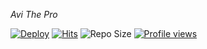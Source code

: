  <i> Avi The Pro </i>

[![Deploy](https://telegra.ph/file/6df24cb4af3531cd8b1cb.jpg)](https://t.me/ll_AVI_ll)
[![Hits](https://hits.seeyoufarm.com/api/count/incr/badge.svg?url=https%3A%2F%2Fgithub.com%2Fgarudaking%2Frepo-test&count_bg=%2379C83D&title_bg=%23555555&icon=&icon_color=%23E7E7E7&title=Hits&edge_flat=true)](https://github.com/garudaKing/repo-test)
![Repo Size](https://img.shields.io/github/repo-size/garudaKing/repo-test?&color=limegreen&style=flat-square&logo=github)
[![Profile views](https://komarev.com/ghpvc/?username=garudaking&label=Profile%20views)](https://github.com/garudaKing/repo-test)
